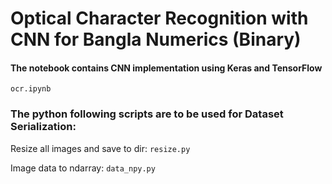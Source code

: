 # Optical Character Recognition with CNN for Bangla Numerics (Binary)

#### The notebook contains CNN implementation using Keras and TensorFlow
`ocr.ipynb`

### The python following scripts are to be used for Dataset Serialization:

Resize all images and save to dir:  `resize.py`

Image data to ndarray: `data_npy.py`